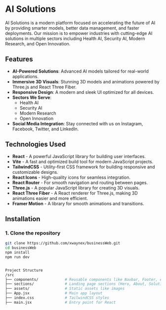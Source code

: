 # AI Solutions

AI Solutions is a modern platform focused on accelerating the future of AI by providing smarter models, better data management, and faster deployments. Our mission is to empower industries with cutting-edge AI solutions in multiple sectors including Health AI, Security AI, Modern Research, and Open Innovation.

## Features

- **AI-Powered Solutions**: Advanced AI models tailored for real-world applications.
- **Immersive 3D Visuals**: Stunning 3D models and animations powered by Three.js and React Three Fiber.
- **Responsive Design**: A modern and sleek UI optimized for all devices.
- **Sectors We Serve**: 
  - Health AI
  - Security AI
  - Modern Research
  - Open Innovation
- **Social Media Integration**: Stay connected with us on Instagram, Facebook, Twitter, and LinkedIn.
  
## Technologies Used

- **React** - A powerful JavaScript library for building user interfaces.
- **Vite** - A fast and optimized build tool for modern JavaScript projects.
- **TailwindCSS** - Utility-first CSS framework for building responsive and customizable designs.
- **React Icons** - High-quality icons for seamless integration.
- **React Router** - For smooth navigation and routing between pages.
- **Three.js** - A popular JavaScript library for creating 3D visuals.
- **React Three Fiber** - A React renderer for Three.js, making 3D animations easier and more efficient.
- **Framer Motion** - A library for smooth animations and transitions.

## Installation

### 1. Clone the repository

```bash
git clone https://github.com/xwaynex/businessWeb.git
cd businessWeb
npm install
npm run dev


Project Structure
/src
├── components/            # Reusable components like Navbar, Footer, etc.
├── sections/              # Landing page sections (Hero, About, Solutions, etc.)
├── assets/                # Static assets like images
├── App.jsx                # Main app layout
├── index.css              # TailwindCSS styles
├── main.jsx               # Entry point for React

